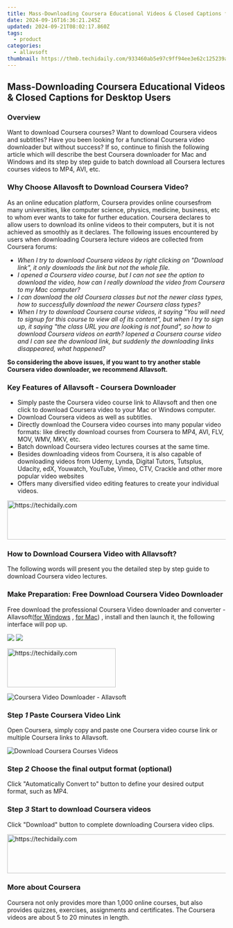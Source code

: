 ```yaml
---
title: Mass-Downloading Coursera Educational Videos & Closed Captions for Desktop Users
date: 2024-09-16T16:36:21.245Z
updated: 2024-09-21T08:02:17.860Z
tags:
  - product
categories:
  - allavsoft
thumbnail: https://thmb.techidaily.com/933460ab5e97c9ff94ee3e62c125239a5731074d09b9d43607b3861f48a7087e.jpg
---
```


## Mass-Downloading Coursera Educational Videos & Closed Captions for Desktop Users

### Overview

Want to download Coursera courses? Want to download Coursera videos and subtitles? Have you been looking for a functional Coursera video downloader but without success? If so, continue to finish the following article which will describe the best Coursera downloader for Mac and Windows and its step by step guide to batch download all Coursera lectures courses videos to MP4, AVI, etc.

### Why Choose Allavosft to Download Coursera Video?

As an online education platform, Coursera provides online coursesfrom many universities, like computer science, physics, medicine, business, etc to whom ever wants to take for further education. Coursera declares to allow users to download its online videos to their computers, but it is not achieved as smoothly as it declares. The following issues encountered by users when downloading Coursera lecture videos are collected from Coursera forums:

* _When I try to download Coursera videos by right clicking on "Download link", it only downloads the link but not the whole file._
* _I opened a Coursera video course, but I can not see the option to download the video, how can I really download the video from Coursera to my Mac computer?_
* _I can download the old Coursera classes but not the newer class types, how to successfully download the newer Coursera class types?_
* _When I try to download Coursera course videos, it saying "You will need to signup for this course to view all of its content", but when I try to sign up, it saying "the class URL you are looking is not found", so how to download Coursera videos on earth? Iopened a Coursera course video and I can see the download link, but suddenly the downloading links disappeared, what happened?_

**So considering the above issues, if you want to try another stable Coursera video downloader, we recommend Allavsoft.**

### Key Features of Allavsoft - Coursera Downloader

* Simply paste the Coursera video course link to Allavsoft and then one click to download Coursera video to your Mac or Windows computer.
* Download Coursera videos as well as subtitles.
* Directly download the Coursera video courses into many popular video formats: like directly download courses from Coursera to MP4, AVI, FLV, MOV, WMV, MKV, etc.
* Batch download Coursera video lectures courses at the same time.
* Besides downloading videos from Coursera, it is also capable of downloading videos from Udemy, Lynda, Digital Tutors, Tutsplus, Udacity, edX, Youwatch, YouTube, Vimeo, CTV, Crackle and other more popular video websites
* Offers many diversified video editing features to create your individual videos.

<!-- affiliate ads begin -->
<a href="https://appsumo.8odi.net/c/5597632/2037318/7443" target="_top" id="2037318">
  <img src="//a.impactradius-go.com/display-ad/7443-2037318" border="0" alt="https://techidaily.com" width="728" height="90"/>
</a>
<img height="0" width="0" src="https://appsumo.8odi.net/i/5597632/2037318/7443" style="position:absolute;visibility:hidden;" border="0" />
<!-- affiliate ads end -->

### How to Download Coursera Video with Allavsoft?

The following words will present you the detailed step by step guide to download Coursera video lectures.

### Make Preparation: Free Download Coursera Video Downloader

Free download the professional Coursera Video downloader and converter - Allavsoft([for Windows](https://tools.techidaily.com/allavsoft/products/) , [for Mac](https://tools.techidaily.com/allavsoft/products/)) , install and then launch it, the following interface will pop up.

[![](https://www.allavsoft.com/how-to/../images/how-to/free-download-win.jpg)](https://tools.techidaily.com/allavsoft/products/) [![](https://www.allavsoft.com/how-to/../images/how-to/free-download-mac.jpg)](https://tools.techidaily.com/allavsoft/products/)

<!-- affiliate ads begin -->
<a href="https://aligracehair.sjv.io/c/5597632/2135368/19272" target="_top" id="2135368">
  <img src="//a.impactradius-go.com/display-ad/19272-2135368" border="0" alt="https://techidaily.com" width="250" height="90"/>
</a>
<img height="0" width="0" src="https://aligracehair.sjv.io/i/5597632/2135368/19272" style="position:absolute;visibility:hidden;" border="0" />
<!-- affiliate ads end -->

![Coursera Video Downloader - Allavsoft](https://www.allavsoft.com/how-to/../images/allavsoft/screen-shot-600.jpg)

### Step _1_ Paste Coursera Video Link

Open Coursera, simply copy and paste one Coursera video course link or multiple Coursera links to Allavsoft.

![Download Coursera Courses Videos](https://www.allavsoft.com/how-to/../images/how-to/lynda-video-downloader/download-lynda-courses.jpg)

### Step _2_ Choose the final output format (optional)

Click "Automatically Convert to" button to define your desired output format, such as MP4.

### Step _3_ Start to download Coursera videos

Click "Download" button to complete downloading Coursera video clips.

<!-- affiliate ads begin -->
<a href="https://appsumo.8odi.net/c/5597632/2132161/7443" target="_top" id="2132161">
  <img src="//a.impactradius-go.com/display-ad/7443-2132161" border="0" alt="https://techidaily.com" width="728" height="90"/>
</a>
<img height="0" width="0" src="https://appsumo.8odi.net/i/5597632/2132161/7443" style="position:absolute;visibility:hidden;" border="0" />
<!-- affiliate ads end -->

### More about Coursera

Coursera not only provides more than 1,000 online courses, but also provides quizzes, exercises, assignments and certificates. The Coursera videos are about 5 to 20 minutes in length.

<ins class="adsbygoogle"
     style="display:block"
     data-ad-format="autorelaxed"
     data-ad-client="ca-pub-7571918770474297"
     data-ad-slot="1223367746"></ins>

<ins class="adsbygoogle"
     style="display:block"
     data-ad-client="ca-pub-7571918770474297"
     data-ad-slot="8358498916"
     data-ad-format="auto"
     data-full-width-responsive="true"></ins>



